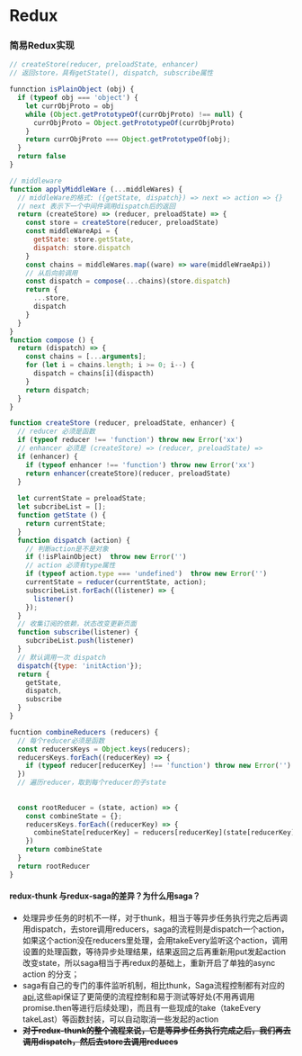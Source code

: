 # Redux

### 简易Redux实现

```js
// createStore(reducer, preloadState, enhancer)
// 返回store，具有getState(), dispatch, subscribe属性

funnction isPlainObject (obj) {
  if (typeof obj === 'object') {
    let currObjProto = obj
    while (Object.getPrototypeOf(currObjProto) !== null) {
      currObjProto = Object.getPrototypeOf(currObjProto)
    }
    return currObjProto === Object.getPrototypeOf(obj);
  }
  return false
}

// middleware 
function applyMiddleWare (...middleWares) {
  // middleWare的格式: ({getState, dispatch}) => next => action => {}
  // next 表示下一个中间件调用dispatch后的返回
  return (createStore) => (reducer, preloadState) => {
    const store = createStore(reducer, preloadState)
    const middleWareApi = {
      getState: store.getState,
      dispatch: store.dispatch
    }
    const chains = middleWares.map((ware) => ware(middleWraeApi))
    // 从后向前调用
    const dispatch = compose(...chains)(store.dispatch)
    return {
      ...store,
      dispatch
    }
  }
}
function compose () {
  return (dispatch) => {
    const chains = [...arguments];
    for (let i = chains.length; i >= 0; i--) {
      dispatch = chains[i](dispacth)
    }
    return dispatch;
  }
}

function createStore (reducer, preloadState, enhancer) {
  // reducer 必须是函数
  if (typeof reducer !== 'function') throw new Error('xx')
  // enhancer 必须是 (createStore) => (reducer, preloadState) => 
  if (enhancer) {
    if (typeof enhancer !== 'function') throw new Error('xx')
    return enhancer(createStore)(reducer, preloadState)
  }
  
  let currentState = preloadState;
  let subcribeList = [];
  function getState () {
    return currentState;
  }
  function dispatch (action) {
    // 判断action是不是对象
    if (!isPlainObject)  throw new Error('')
    // action 必须有type属性
    if (typeof action.type === 'undefined')  throw new Error('')
    currentState = reducer(currentState, action);
    subscribeList.forEach((listener) => {
      listener()
    });
  }
  // 收集订阅的依赖，状态改变更新页面
  function subscribe(listener) {
    subcribeList.push(listener)
  }
  // 默认调用一次 dispatch
  dispatch({type: 'initAction'});
  return {
    getState,
    dispatch,
    subscribe
  }
}

fucntion combineReducers (reducers) {
  // 每个reducer必须是函数
  const reducersKeys = Object.keys(reducers);
  reducersKeys.forEach((reducerKey) => {
    if (typeof reducer[reducerKey] !== 'function') throw new Error('')
  })
  // 遍历reducer，取到每个reducer的子state
  
  
  const rootReducer = (state, action) => {
    const combineState = {};
  	reducersKeys.forEach((reducerKey) => {
      combineState[reducerKey] = reducers[reducerKey](state[reducerKey], action)
    })
    return combineState
  }
  return rootReducer
}

```

#### redux-thunk 与redux-saga的差异？为什么用saga？

- 处理异步任务的时机不一样，对于thunk，相当于等异步任务执行完之后再调用dispatch，去store调用reducers，saga的流程则是dispatch一个action，如果这个action没在reducers里处理，会用takeEvery监听这个action，调用设置的处理函数，等待异步处理结果，结果返回之后再重新用put发起action改变state，所以saga相当于再redux的基础上，重新开启了单独的async action 的分支；
- saga有自己的专门的事件监听机制，相比thunk，Saga流程控制都有对应的[api](https://link.juejin.cn/?target=https%3A%2F%2Fredux-saga.js.org%2Fdocs%2Fapi%2F),这些api保证了更简便的流程控制和易于测试等好处(不用再调用promise.then等进行后续处理)，而且有一些现成的take（takeEvery takeLast）等函数封装，可以自动取消一些发起的action
- ~~**对于redux-thunk的整个流程来说，它是等异步任务执行完成之后，我们再去调用dispatch，然后去store去调用reduces**~~

